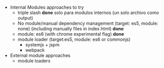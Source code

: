 - Internal Modules approaches to try
    * triple slash **done** solo para modulos internos (un solo archivo como output)
    * No module/manual dependency management (target: es5, module: none) (including manually files in index.html) **done** 
    * module: es6 (with chrome experimental flag) **done**
    * module loader (target:es5, module: es6 or commonjs)
        + systemjs + jspm
        + webpack
- External module approaches
    * module loaders